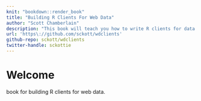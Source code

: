 ```yaml
---
knit: "bookdown::render_book"
title: "Building R Clients For Web Data"
author: "Scott Chamberlain"
description: "This book will teach you how to write R clients for data on the web."
url: 'https\://github.com/sckott/wdclients'
github-repo: sckott/wdclients
twitter-handle: sckottie
---
```


# Welcome

book for building R clients for web data.
